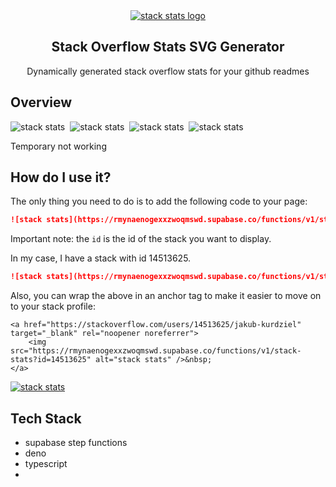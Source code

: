 <div align="center">
  <a href="https://github.com/kubo550/stack-stats">
     <img src="https://user-images.githubusercontent.com/43968748/168917115-9587fc8f-2648-43da-b10f-39743f78295e.png" alt="stack stats logo" />
  </a>


<h2 align="center">Stack Overflow Stats SVG Generator</h2>

  <p align="center">
     Dynamically generated stack overflow stats for your github readmes
    <br />
  </p>
</div>



## Overview

<!-- HERE YOU GO!  -->

<img src="https://rmynaenogexxzwoqmswd.supabase.co/functions/v1/stack-stats?id=14513625&withImage=true" alt="stack stats" />&nbsp;
<img src="https://rmynaenogexxzwoqmswd.supabase.co/functions/v1/stack-stats?id=14513625&withImage=false" alt="stack stats" />&nbsp;
<img src="https://rmynaenogexxzwoqmswd.supabase.co/functions/v1/stack-stats?id=7856&withImage=true" alt="stack stats" />&nbsp;
<img src="https://rmynaenogexxzwoqmswd.supabase.co/functions/v1/stack-stats?id=21319038&withImage=true" alt="stack stats" />&nbsp;




Temporary not working

## How do I use it?

The only thing you need to do is to add the following code to your page:

```md
![stack stats](https://rmynaenogexxzwoqmswd.supabase.co/functions/v1/stack-stats?id=<yourId>&withImage=true)
```

Important note: the `id` is the id of the stack you want to display.

In my case, I have a stack with id 14513625.

```md
![stack stats](https://rmynaenogexxzwoqmswd.supabase.co/functions/v1/stack-stats?id=14513625)
```


Also, you can wrap the above in an anchor tag to make it easier to move on to your stack profile:

```
<a href="https://stackoverflow.com/users/14513625/jakub-kurdziel" target="_blank" rel="noopener noreferrer">
    <img src="https://rmynaenogexxzwoqmswd.supabase.co/functions/v1/stack-stats?id=14513625" alt="stack stats" />&nbsp;
</a>
```

<a href="https://stackoverflow.com/users/14513625/jakub-kurdziel" target="_blank" rel="noopener noreferrer" title="My Stack Overflow Profile">
    <img src="https://rmynaenogexxzwoqmswd.supabase.co/functions/v1/stack-stats?id=14513625" alt="stack stats" />
</a>




## Tech Stack

* supabase step functions
* deno
* typescript
* 


